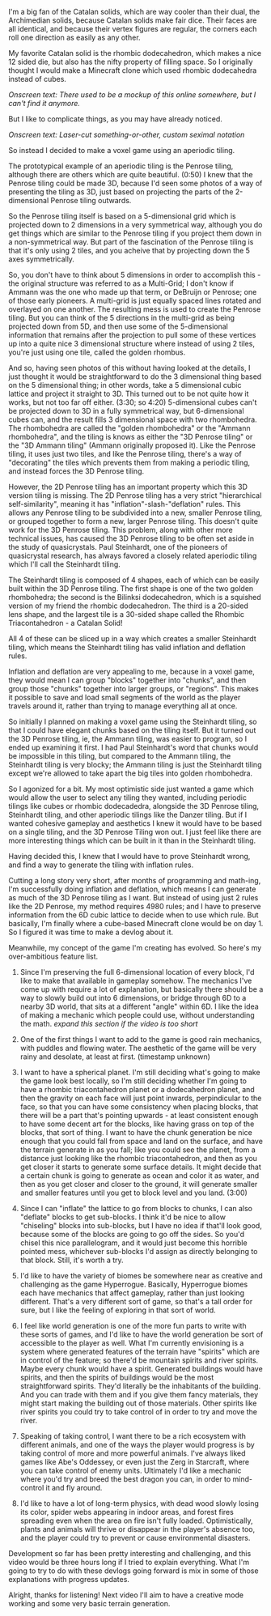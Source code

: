
I'm a big fan of the Catalan solids, which are way cooler than their dual, the Archimedian solids, because Catalan solids make fair dice. Their faces are all identical, and because their vertex figures are regular, the corners each roll one direction as easily as any other.

My favorite Catalan solid is the rhombic dodecahedron, which makes a nice 12 sided die, but also has the nifty property of filling space. So I originally thought I would make a Minecraft clone which used rhombic dodecahedra instead of cubes. 

*Onscreen text: There used to be a mockup of this online somewhere, but I can't find it anymore.*

But I like to complicate things, as you may have already noticed.

*Onscreen text: Laser-cut something-or-other, custom seximal notation*

So instead I decided to make a voxel game using an aperiodic tiling.

The prototypical example of an aperiodic tiling is the Penrose tiling, although there are others which are quite beautiful.
(0:50)
I knew that the Penrose tiling could be made 3D, because I'd seen some photos of a way of presenting the tiling as 3D, just based on projecting the parts of the 2-dimensional Penrose tiling outwards.

So the Penrose tiling itself is based on a 5-dimensional grid which is projected down to 2 dimensions in a very symmetrical way, although you do get things which are similar to the Penrose tiling if you project them down in a non-symmetrical way. But part of the fascination of the Penrose tiling is that it's only using 2 tiles, and you acheive that by projecting down the 5 axes symmetrically.

So, you don't have to think about 5 dimensions in order to accomplish this - the original structure was referred to as a Multi-Grid; I don't know if Ammann was the one who made up that term, or DeBruijn or Penrose; one of those early pioneers. A multi-grid is just equally spaced lines rotated and overlayed on one another. The resulting mess is used to create the Penrose tiling. But you can think of the 5 directions in the multi-grid as being projected down from 5D, and then use some of the 5-dimensional information that remains after the projection to pull some of these vertices up into a quite nice 3 dimensional structure where instead of using 2 tiles, you're just using one tile, called the golden rhombus.

And so, having seen photos of this without having looked at the details, I just thought it would be straightforward to do the 3 dimensional thing based on the 5 dimensional thing; in other words, take a 5 dimensional cubic lattice and project it straight to 3D. This turned out to be not quite how it works, but not too far off either.
(3:30; so 4:20)
5-dimensional cubes can't be projected down to 3D in a fully symmetrical way, but 6-dimensional cubes can, and the result fills 3 dimensional space with two rhombohedra. The rhombohedra are called the "golden rhombohedra" or the "Ammann rhombohedra", and the tiling is knows as either the "3D Penrose tiling" or the "3D Ammann tiling" (Ammann originally proposed it). Like the Penrose tiling, it uses just two tiles, and like the Penrose tiling, there's a way of "decorating" the tiles which prevents them from making a periodic tiling, and instead forces the 3D Penrose tiling.

However, the 2D Penrose tiling has an important property which this 3D version tiling is missing. The 2D Penrose tiling has a very strict "hierarchical self-similarity", meaning it has "inflation"-slash-"deflation" rules. This allows any Penrose tiling to be subdivided into a new, smaller Penrose tiling, or grouped together to form a new, larger Penrose tiling. This doesn't quite work for the 3D Penrose tiling. This problem, along with other more technical issues, has caused the 3D Penrose tiling to be often set aside in the study of quasicrystals. Paul Steinhardt, one of the pioneers of quasicrystal research, has always favored a closely related aperiodic tiling which I'll call the Steinhardt tiling.

The Steinhardt tiling is composed of 4 shapes, each of which can be easily built within the 3D Penrose tiling. The first shape is one of the two golden rhombohedra; the second is the Bilinksi dodecahedron, which is a squished version of my friend the rhombic dodecahedron. The third is a 20-sided lens shape, and the largest tile is a 30-sided shape called the Rhombic Triacontahedron - a Catalan Solid!

All 4 of these can be sliced up in a way which creates a smaller Steinhardt tiling, which means the Steinhardt tiling has valid inflation and deflation rules.

Inflation and deflation are very appealing to me, because in a voxel game, they would mean I can group "blocks" together into "chunks", and then group those "chunks" together into larger groups, or "regions". This makes it possible to save and load small segments of the world as the player travels around it, rather than trying to manage everything all at once.

So initially I planned on making a voxel game using the Steinhardt tiling, so that I could have elegant chunks based on the tiling itself. But it turned out the 3D Penrose tiling, ie, the Ammann tiling, was easier to program, so I ended up examining it first. I had Paul Steinhardt's word that chunks would be impossible in this tiling, but compared to the Ammann tiling, the Steinhardt tiling is very blocky; the Ammann tiling is just the Steinhardt tiling except we're allowed to take apart the big tiles into golden rhombohedra.

So I agonized for a bit. My most optimistic side just wanted a game which would allow the user to select any tiling they wanted, including periodic tilings like cubes or rhombic dodecadedra, alongside the 3D Penrose tiling, Steinhardt tiling, and other aperiodic tilings like the Danzer tiling. But if I wanted cohesive gameplay and aesthetics I knew it would have to be based on a single tiling, and the 3D Penrose Tiling won out. I just feel like there are more interesting things which can be built in it than in the Steinhardt tiling.

Having decided this, I knew that I would have to prove Steinhardt wrong, and find a way to generate the tiling with inflation rules.

Cutting a long story very short, after months of programming and math-ing, I'm successfully doing inflation and deflation, which means I can generate as much of the 3D Penrose tiling as I want. But instead of using just 2 rules like the 2D Penrose, my method requires 4980 rules; and I have to preserve information from the 6D cubic lattice to decide when to use which rule. But basically, I'm finally where a cube-based Minecraft clone would be on day 1. So I figured it was time to make a devlog about it.

Meanwhile, my concept of the game I'm creating has evolved. So here's my over-ambitious feature list.

1) Since I'm preserving the full 6-dimensional location of every block, I'd like to make that available in gameplay somehow. The mechanics I've come up with require a lot of explanation, but basically there should be a way to slowly build out into 6 dimensions, or bridge through 6D to a nearby 3D world, that sits at a different "angle" within 6D. I like the idea of making a mechanic which people could use, without understanding the math.
*expand this section if the video is too short*

2) One of the first things I want to add to the game is good rain mechanics, with puddles and flowing water. The aesthetic of the game will be very rainy and desolate, at least at first.
(timestamp unknown)

3) I want to have a spherical planet. I'm still deciding what's going to make the game look best locally, so I'm still deciding whether I'm going to have a rhombic triacontahedron planet or a dodecahedron planet, and then the gravity on each face will just point inwards, perpindicular to the face, so that you can have some consistency when placing blocks, that there will be a part that's pointing upwards - at least consistent enough to have some decent art for the blocks, like having grass on top of the blocks, that sort of thing. I want to have the chunk generation be nice enough that you could fall from space and land on the surface, and have the terrain generate in as you fall; like you could see the planet, from a distance just looking like the rhombic triacontahedron, and then as you get closer it starts to generate some surface details. It might decide that a certain chunk is going to generate as ocean and color it as water, and then as you get closer and closer to the ground, it will generate smaller and smaller features until you get to block level and you land.
(3:00)

4) Since I can "inflate" the lattice to go from blocks to chunks, I can also "deflate" blocks to get sub-blocks. I think it'd be nice to allow "chiseling" blocks into sub-blocks, but I have no idea if that'll look good, because some of the blocks are going to go off the sides. So you'd chisel this nice parallelogram, and it would just become this horrible pointed mess, whichever sub-blocks I'd assign as directly belonging to that block. Still, it's worth a try.

5) I'd like to have the variety of biomes be somewhere near as creative and challenging as the game Hyperrogue. Basically, Hyperrogue biomes each have mechanics that affect gameplay, rather than just looking different. That's a very different sort of game, so that's a tall order for sure, but I like the feeling of exploring in that sort of world. 

6) I feel like world generation is one of the more fun parts to write with these sorts of games, and I'd like to have the world generation be sort of accessible to the player as well. What I'm currently envisioning is a system where generated features of the terrain have "spirits" which are in control of the feature; so there'd be mountain spirits and river spirits. Maybe every chunk would have a spirit. Generated buildings would have spirits, and then the spirits of buildings would be the most straightforward spirits. They'd literally be the inhabitants of the building. And you can trade with them and if you give them fancy materials, they might start making the building out of those materials. Other spirits like river spirits you could try to take control of in order to try and move the river.

7) Speaking of taking control, I want there to be a rich ecosystem with different animals, and one of the ways the player would progress is by taking control of more and more powerful animals. I've always liked games like Abe's Oddessey, or even just the Zerg in Starcraft, where you can take control of enemy units. Ultimately I'd like a mechanic where you'd try and breed the best dragon you can, in order to mind-control it and fly around.

8) I'd like to have a lot of long-term physics, with dead wood slowly losing its color, spider webs appearing in indoor areas, and forest fires spreading even when the area on fire isn't fully loaded. Optimistically, plants and animals will thrive or disappear in the player's absence too, and the player could try to prevent or cause environmental disasters.

Development so far has been pretty interesting and challenging, and this video would be three hours long if I tried to explain everything. What I'm going to try to do with these devlogs going forward is mix in some of those explanations with progress updates.

Alright, thanks for listening! Next video I'll aim to have a creative mode working and some very basic terrain generation.